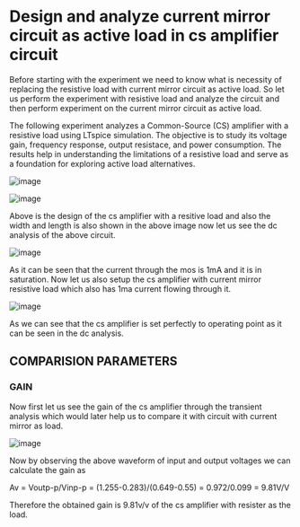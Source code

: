 # Design and analyze current mirror circuit as active load in cs amplifier circuit

Before starting with the experiment we need to know what is necessity of replacing the resistive load with current mirror circuit as active load.
So let us perform the experiment with resistive load and analyze the circuit and then perform experiment on the current mirror circuit as active load.

The following experiment analyzes a Common-Source (CS) amplifier with a resistive load using LTspice simulation. The objective is to study its voltage gain, frequency response, output resistace, and power consumption. The results help in understanding the limitations of a resistive load and serve as a foundation for exploring active load alternatives.

![image](https://github.com/user-attachments/assets/7dd91e86-358a-40ac-a6a2-1e94630185b3)

![image](https://github.com/user-attachments/assets/9481e4c4-6fff-4598-97c3-5f6adeb95395)

Above is the design of the cs amplifier with a resitive load and also the width and length is also shown in the above image now let us see the dc analysis of the above circuit.

![image](https://github.com/user-attachments/assets/581a5caf-c6cb-4c04-8348-c40d8bd755be)

As it can be seen that the current through the mos is 1mA and it is in saturation.
Now let us also setup the cs amplifier with current mirror resistive load which also has 1ma current flowing through it.

![image](https://github.com/user-attachments/assets/24e4e964-73ae-4d4d-879e-9bdc58bae98f)

As we can see that the cs amplifier is set perfectly to operating point as it can be seen in the dc analysis.

## COMPARISION PARAMETERS
### GAIN
Now first let us see the gain of the cs amplifier through the transient analysis which would later help us to compare it with circuit with current mirror as load. 

![image](https://github.com/user-attachments/assets/82ea214b-d0d5-46db-9f39-e4e744a4de32)

Now by observing the above waveform of input and output voltages we can calculate the gain as

  Av = Voutp-p/Vinp-p
     = (1.255-0.283)/(0.649-0.55)
     = 0.972/0.099
     = 9.81V/V

Therefore the obtained gain is 9.81v/v of the cs amplifier with resister as the load.

